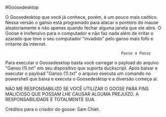 #Goosedesktop

O Goosedesktop que você já conhece, porém, é um pouco mais caótico. Nessa versão o ganso está programado para atacar o ponteiro do mause aleatoriamente e não apenas quando fechar alguma janela que ele abre.
O Goose é inofensivo para o computador e não faz nada além de irritar o azarado que teve o seu computador "invadido" pelo ganso mais fofo e irritante da internet.

                                                       Passo a Passo 
Para executar o Goosedesktop basta você carregar o payload do arquivo "Ganso (1).txt" em seu dispositivo que suporta duckscript. 
Após baixar e executar o payload "Ganso (1).txt" o arquivo executa um comando no powershell que baixa e executa o Goosedesktop e a diversão começa aí.

NÃO ME RESPONSABILIZO SE VOCÊ UTILIZAR O GOOSE PARA FINS MALICIOSO QUE POSSAM LHE CAUSAR ALGUMA PREJUÍZO. A RESPONSABILIDADE É TOTALMENTE SUA.

Créditos para o criador do goose: Sam Chiet.


